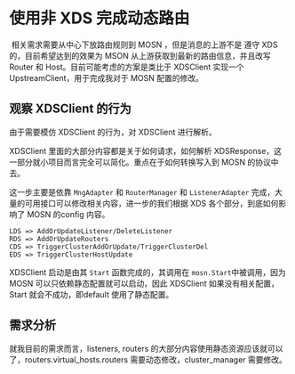 # 使用非 XDS 完成动态路由

​       相关需求需要从中心下放路由规则到 MOSN ，但是消息的上游不是 遵守 XDS 的，目前希望达到的效果为 MSON 从上游获取到最新的路由信息，并且改写 Router 和 Host。目前可能考虑的方案是类比于 XDSClient 实现一个 UpstreamClient，用于完成我对于 MOSN 配置的修改。

## 观察 XDSClient 的行为

由于需要模仿 XDSClient 的行为，对 XDSClient 进行解析。

XDSClient 里面的大部分内容都是关于如何请求，如何解析 XDSResponse，这一部分就小项目而言完全可以简化。重点在于如何转换写入到 MOSN 的协议中去。

这一步主要是依靠 `MngAdapter` 和  `RouterManager`  和 `ListenerAdapter` 完成，大量的可用接口可以修改相关内容，进一步的我们根据 XDS 各个部分，到底如何影响了 MOSN 的config 内容。

```
LDS => AddOrUpdateListener/DeleteListener
RDS => AddOrUpdateRouters
CDS => TriggerClusterAddOrUpdate/TriggerClusterDel
EDS => TriggerClusterHostUpdate
```

XDSClient 启动是由其 `Start` 函数完成的，其调用在 `mosn.Start`中被调用，因为 MOSN 可以只依赖静态配置就可以启动，因此 XDSClient 如果没有相关配置，Start 就会不成功，即default 使用了静态配置。

## 需求分析

就我目前的需求而言，listeners, routers 的大部分内容使用静态资源应该就可以了，routers.virtual_hosts.routers 需要动态修改，cluster_manager 需要修改。

